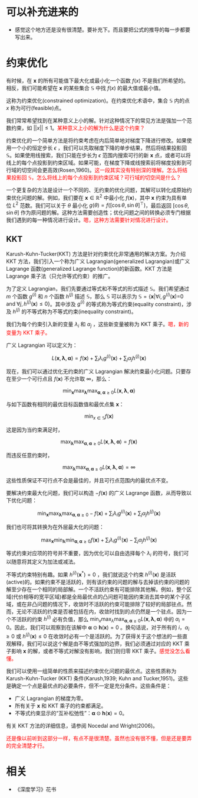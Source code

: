 
# 可以补充进来的

- 感觉这个地方还是没有很清楚。要补充下。而且要把公式的推导的每一步都要写出来。


# 约束优化


有时候，在 $\boldsymbol{x}$ 的所有可能值下最大化或最小化一个函数 $f(x)$ 不是我们所希望的。相反，我们可能希望在 $\boldsymbol{x}$ 的某些集合 $\mathbb{S}$ 中找 $f(x)$ 的最大值或最小值。

这称为约束优化(constrained optimization)。在约束优化术语中，集合 $\mathbb{S}$ 内的点 $x$ 称为可行(feasible)点。

我们常常希望找到在某种意义上小的解。针对这种情况下的常见方法是强加一个范数约束，如 $| | x| | \leq 1$。<span style="color:red;">某种意义上小的解为什么是这个约束？</span>

约束优化的一个简单方法是将约束考虑在内后简单地对梯度下降进行修改。如果使用一个小的恒定步长 $\epsilon$ ，我们可以先取梯度下降的单步结果，然后将结果投影回 $\mathbb{S}$。如果使用线搜索，我们只能在步长为 $\epsilon$ 范围内搜索可行的新 $\boldsymbol{x}$ 点，或者可以将线上的每个点投影到约束区域。如果可能，在梯度下降或线搜索前将梯度投影到可行域的切空间会更高效(Rosen,1960)。<span style="color:red;">这一段其实没有特别深的理解。怎么将结果投影回 $\mathbb{S}$，怎么将线上的每个点投影到约束区域？可行域的切空间是什么？</span>

一个更复杂的方法是设计一个不同的、无约束的优化问题，其解可以转化成原始约束优化问题的解。例如，我们要在 $\boldsymbol{x} \in \mathbb{R}^{2}$ 中最小化 $f(\boldsymbol{x})$，其中 $\boldsymbol{x}$ 约束为具有单位 $L^{2}$ 范数。我们可以关于 $\theta$ 最小化 $g(\theta)=f\left([\cos \theta, \sin \theta]^{\top}\right)$，最后返回 $[\cos \theta, \sin \theta]$ 作为原问题的解。这种方法需要创造性；优化问题之间的转换必须专门根据我们遇到的每一种情况进行设计。<span style="color:red;">嗯，这种方法需要针对情况进行设计。</span>

## KKT

Karush-Kuhn-Tucker(KKT) 方法是针对约束优化非常通用的解决方案。为介绍 KKT 方法，我们引入一个称为广义 Lagrangian(generalized Lagrangian)或广义 Lagrange 函数(generalized Lagrange function)的新函数。KKT 方法是 Lagrange 乘子法（只允许等式约束）的推广。

为了定义 Lagrangian，我们先要通过等式和不等式的形式描述 $\mathbb{S}$。我们希望通过 $m$ 个函数 $g^{(i)}$ 和 $n$ 个函数 $h^{(j)}$ 描述  $\mathbb{S}$，那么  $\mathbb{S}$ 可以表示为 $\mathbb{S}=\left\{\boldsymbol{x} | \forall i, g^{(i)}(\boldsymbol{x})=\right.0 \;\mathrm{and}\; \forall j, h^{(j)}(\boldsymbol{x}) \leq 0 \}$。其中涉及 $g^{(i)}$ 的等式称为等式约束(equality constraint)，涉及 $h^{(j)}$ 的不等式称为不等式约束(inequality constraint)。

我们为每个约束引入新的变量 $\lambda_{i}$ 和 $\alpha_{j}$ ，这些新变量被称为 KKT 乘子。<span style="color:red;">嗯，新的变量为 KKT 乘子。</span>

广义 Lagrangian 可以定义为：

$$
L(\boldsymbol{x}, \boldsymbol{\lambda}, \boldsymbol{\alpha})=f(\boldsymbol{x})+\sum_{i} \lambda_{i} g^{(i)}(\boldsymbol{x})+\sum_{j} \alpha_{j} h^{(j)}(\boldsymbol{x})\tag{4.14}
$$


现在，我们可以通过优化无约束的广义 Lagrangian 解决约束最小化问题。只要存在至少一个可行点且 $f(\boldsymbol{x})$ 不允许取 $\infty$，那么：

$$
\min _{\boldsymbol{x}} \max _{\boldsymbol{\lambda}} \max _{\boldsymbol{\alpha}, \boldsymbol{\alpha} \geq 0} L(\boldsymbol{x}, \boldsymbol{\lambda}, \boldsymbol{\alpha})\tag{4.15}
$$

与如下函数有相同的最优目标函数值和最优点集 $\boldsymbol{x}$：

$$
\min _{x \in \mathbb{S}} f(\boldsymbol{x})\tag{4.16}
$$

这是因为当约束满足时，

$$
\max _{\boldsymbol{\lambda}} \max _{\boldsymbol{\alpha}, \boldsymbol{\alpha} \geq 0} L(\boldsymbol{x}, \boldsymbol{\lambda}, \boldsymbol{\alpha})=f(\boldsymbol{x})\tag{4.17}
$$

而违反任意约束时，

$$
\max _{\boldsymbol{\lambda}} \max _{\boldsymbol{\alpha}, \boldsymbol{\alpha} \geq 0} L(\boldsymbol{x}, \boldsymbol{\lambda}, \boldsymbol{\alpha})=\infty\tag{4.18}
$$

这些性质保证不可行点不会是最佳的，并且可行点范围内的最优点不变。


要解决约束最大化问题，我们可以构造 $-f(\boldsymbol{x})$ 的广义 Lagrange 函数，从而导致以下优化问题：

$$
\min _{\boldsymbol{x}} \max _{\boldsymbol{\lambda}} \max _{\boldsymbol{\alpha}, \boldsymbol{\alpha} \geq 0}-f(\boldsymbol{x})+\sum_{i} \lambda_{i} g^{(i)}(\boldsymbol{x})+\sum_{j} \alpha_{j} h^{(j)}(\boldsymbol{x})\tag{4.19}
$$

我们也可将其转换为在外层最大化的问题：

$$
\max _{\boldsymbol{x}} \min _{\boldsymbol{\lambda}} \min _{\boldsymbol{\alpha}, \boldsymbol{\alpha} \geq 0} f(\boldsymbol{x})+\sum_{i} \lambda_{i} g^{(i)}(\boldsymbol{x})-\sum_{j} \alpha_{j} h^{(j)}(\boldsymbol{x})\tag{4.20}
$$


等式约束对应项的符号并不重要，因为优化可以自由选择每个 $\lambda_{i}$ 的符号，我们可以随意将其定义为加法或减法。

不等式约束特别有趣。如果 $h^{(i)}\left(\boldsymbol{x}^{*}\right)=0$ ，我们就说这个约束 $h^{(i)}(\boldsymbol{x})$ 是活跃(active)的。如果约束不是活跃的，则有该约束的问题的解与去掉该约束的问题的解至少存在一个相同的局部解。一个不活跃约束有可能排除其他解。例如，整个区域(代价相等的宽平区域)都是全局最优点的凸问题可能因约束消去其中的某个子区域，或在非凸问题的情况下，收敛时不活跃的约束可能排除了较好的局部驻点。然而，无论不活跃的约束是否被包括在内，收敛时找到的点仍然是一个驻点。因为一个不活跃的约束 $h^{(i)}$ 必有负值，那么 $\min _{x} \max _{\lambda} \max _{\boldsymbol{\alpha}, \boldsymbol{\alpha} \geq 0} L(\boldsymbol{x}, \boldsymbol{\lambda}, \boldsymbol{\alpha})$ 中的 $\alpha_{i}=0$。因此，我们可以观察到在该解中 $\boldsymbol{\alpha} \odot \boldsymbol{h}(\boldsymbol{x})=0$ 。换句话说，对于所有的 $i$，$\alpha_{i} \geq 0$ 或 $h^{(j)}(\boldsymbol{x}) \leq 0$ 在收敛时必有一个是活跃的。为了获得关于这个想法的一些直观解释，我们可以说这个解是由不等式强加的边界，我们必须通过对应的 KKT 乘子影响 $\boldsymbol{x}$ 的解，或者不等式对解没有影响，我们则归零 KKT 乘子。<span style="color:red;">感觉没怎么看懂。</span>

我们可以使用一组简单的性质来描述约束优化问题的最优点。这些性质称为 Karush-Kuhn-Tucker (KKT) 条件(Karush,1939; Kuhn and Tucker,1951)。这些是确定一个点是最优点的必要条件，但不一定是充分条件。这些条件是：

- 广义 Lagrangian 的梯度为零。
- 所有关于 $\boldsymbol{x}$ 和 KKT 乘子的约束都满足。
- 不等式约束显示的“互补松弛性”：$\boldsymbol{\alpha} \odot \boldsymbol{h}(\boldsymbol{x})=0$。


有关 KKT 方法的详细信息，请参阅 Nocedal and Wright(2006)。


<span style="color:red;">还是像以前听到这部分一样，有点不是很清楚。虽然也没有很不懂，但是还是要弄的完全清楚才行。</span>



# 相关

- 《深度学习》花书

